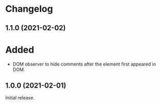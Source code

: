 # Changelog

## 1.1.0 (2021-02-02)

# Added
- DOM observer to hide comments after the element first appeared in DOM.

## 1.0.0 (2021-02-01)

Initial release.
